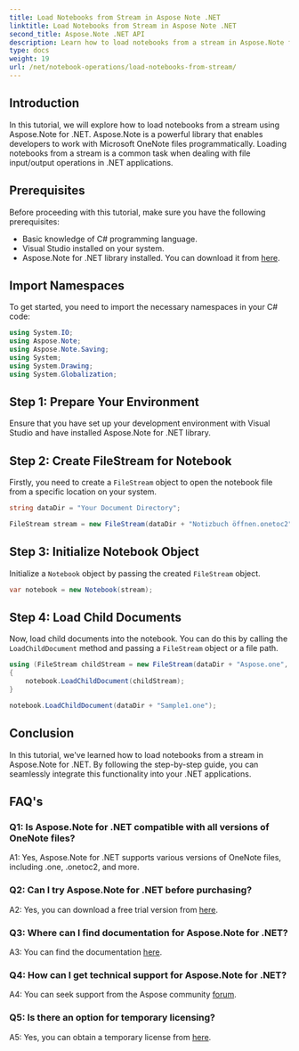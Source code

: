 ```yaml
---
title: Load Notebooks from Stream in Aspose Note .NET
linktitle: Load Notebooks from Stream in Aspose Note .NET
second_title: Aspose.Note .NET API
description: Learn how to load notebooks from a stream in Aspose.Note for .NET. Follow this step-by-step guide for seamless integration into your .NET applications.
type: docs
weight: 19
url: /net/notebook-operations/load-notebooks-from-stream/
---
```

## Introduction

In this tutorial, we will explore how to load notebooks from a stream using Aspose.Note for .NET. Aspose.Note is a powerful library that enables developers to work with Microsoft OneNote files programmatically. Loading notebooks from a stream is a common task when dealing with file input/output operations in .NET applications.

## Prerequisites

Before proceeding with this tutorial, make sure you have the following prerequisites:

- Basic knowledge of C# programming language.
- Visual Studio installed on your system.
- Aspose.Note for .NET library installed. You can download it from [here](https://releases.aspose.com/note/net/).

## Import Namespaces

To get started, you need to import the necessary namespaces in your C# code:

```csharp
using System.IO;
using Aspose.Note;
using Aspose.Note.Saving;
using System;
using System.Drawing;
using System.Globalization;
```

## Step 1: Prepare Your Environment

Ensure that you have set up your development environment with Visual Studio and have installed Aspose.Note for .NET library.

## Step 2: Create FileStream for Notebook

Firstly, you need to create a `FileStream` object to open the notebook file from a specific location on your system.

```csharp
string dataDir = "Your Document Directory";

FileStream stream = new FileStream(dataDir + "Notizbuch öffnen.onetoc2", FileMode.Open);
```

## Step 3: Initialize Notebook Object

Initialize a `Notebook` object by passing the created `FileStream` object.

```csharp
var notebook = new Notebook(stream);
```

## Step 4: Load Child Documents

Now, load child documents into the notebook. You can do this by calling the `LoadChildDocument` method and passing a `FileStream` object or a file path.

```csharp
using (FileStream childStream = new FileStream(dataDir + "Aspose.one", FileMode.Open))
{
    notebook.LoadChildDocument(childStream);
}

notebook.LoadChildDocument(dataDir + "Sample1.one");
```

## Conclusion

In this tutorial, we've learned how to load notebooks from a stream in Aspose.Note for .NET. By following the step-by-step guide, you can seamlessly integrate this functionality into your .NET applications.

## FAQ's

### Q1: Is Aspose.Note for .NET compatible with all versions of OneNote files?

A1: Yes, Aspose.Note for .NET supports various versions of OneNote files, including .one, .onetoc2, and more.

### Q2: Can I try Aspose.Note for .NET before purchasing?

A2: Yes, you can download a free trial version from [here](https://releases.aspose.com/).

### Q3: Where can I find documentation for Aspose.Note for .NET?

A3: You can find the documentation [here](https://reference.aspose.com/note/net/).

### Q4: How can I get technical support for Aspose.Note for .NET?

A4: You can seek support from the Aspose community [forum](https://forum.aspose.com/c/note/28).

### Q5: Is there an option for temporary licensing?

A5: Yes, you can obtain a temporary license from [here](https://purchase.aspose.com/temporary-license/).

